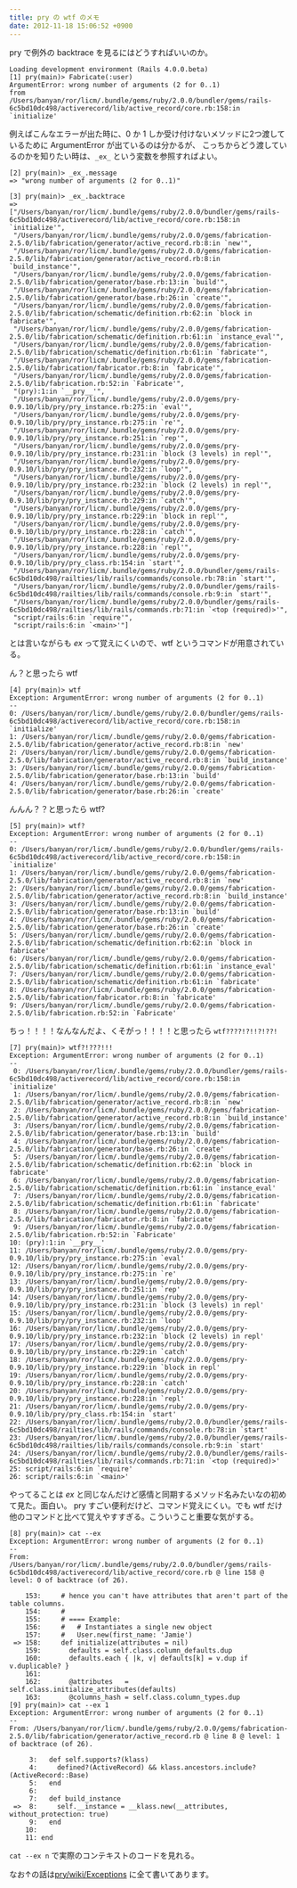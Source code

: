 ```yaml
---
title: pry の wtf のメモ
date: 2012-11-18 15:06:52 +0900
---
```


pry で例外の backtrace を見るにはどうすればいいのか。

    Loading development environment (Rails 4.0.0.beta)
    [1] pry(main)> Fabricate(:user)
    ArgumentError: wrong number of arguments (2 for 0..1)
    from /Users/banyan/ror/licm/.bundle/gems/ruby/2.0.0/bundler/gems/rails-6c5bd10dc498/activerecord/lib/active_record/core.rb:158:in `initialize'

例えばこんなエラーが出た時に、0 か 1 しか受け付けないメソッドに2つ渡しているために ArgumentError が出ているのは分かるが、
こっちからどう渡しているのかを知りたい時は、`_ex_` という変数を参照すればよい。

    [2] pry(main)> _ex_.message
    => "wrong number of arguments (2 for 0..1)"

    [3] pry(main)> _ex_.backtrace
    => ["/Users/banyan/ror/licm/.bundle/gems/ruby/2.0.0/bundler/gems/rails-6c5bd10dc498/activerecord/lib/active_record/core.rb:158:in `initialize'",
     "/Users/banyan/ror/licm/.bundle/gems/ruby/2.0.0/gems/fabrication-2.5.0/lib/fabrication/generator/active_record.rb:8:in `new'",
     "/Users/banyan/ror/licm/.bundle/gems/ruby/2.0.0/gems/fabrication-2.5.0/lib/fabrication/generator/active_record.rb:8:in `build_instance'",
     "/Users/banyan/ror/licm/.bundle/gems/ruby/2.0.0/gems/fabrication-2.5.0/lib/fabrication/generator/base.rb:13:in `build'",
     "/Users/banyan/ror/licm/.bundle/gems/ruby/2.0.0/gems/fabrication-2.5.0/lib/fabrication/generator/base.rb:26:in `create'",
     "/Users/banyan/ror/licm/.bundle/gems/ruby/2.0.0/gems/fabrication-2.5.0/lib/fabrication/schematic/definition.rb:62:in `block in fabricate'",
     "/Users/banyan/ror/licm/.bundle/gems/ruby/2.0.0/gems/fabrication-2.5.0/lib/fabrication/schematic/definition.rb:61:in `instance_eval'",
     "/Users/banyan/ror/licm/.bundle/gems/ruby/2.0.0/gems/fabrication-2.5.0/lib/fabrication/schematic/definition.rb:61:in `fabricate'",
     "/Users/banyan/ror/licm/.bundle/gems/ruby/2.0.0/gems/fabrication-2.5.0/lib/fabrication/fabricator.rb:8:in `fabricate'",
     "/Users/banyan/ror/licm/.bundle/gems/ruby/2.0.0/gems/fabrication-2.5.0/lib/fabrication.rb:52:in `Fabricate'",
     "(pry):1:in `__pry__'",
     "/Users/banyan/ror/licm/.bundle/gems/ruby/2.0.0/gems/pry-0.9.10/lib/pry/pry_instance.rb:275:in `eval'",
     "/Users/banyan/ror/licm/.bundle/gems/ruby/2.0.0/gems/pry-0.9.10/lib/pry/pry_instance.rb:275:in `re'",
     "/Users/banyan/ror/licm/.bundle/gems/ruby/2.0.0/gems/pry-0.9.10/lib/pry/pry_instance.rb:251:in `rep'",
     "/Users/banyan/ror/licm/.bundle/gems/ruby/2.0.0/gems/pry-0.9.10/lib/pry/pry_instance.rb:231:in `block (3 levels) in repl'",
     "/Users/banyan/ror/licm/.bundle/gems/ruby/2.0.0/gems/pry-0.9.10/lib/pry/pry_instance.rb:232:in `loop'",
     "/Users/banyan/ror/licm/.bundle/gems/ruby/2.0.0/gems/pry-0.9.10/lib/pry/pry_instance.rb:232:in `block (2 levels) in repl'",
     "/Users/banyan/ror/licm/.bundle/gems/ruby/2.0.0/gems/pry-0.9.10/lib/pry/pry_instance.rb:229:in `catch'",
     "/Users/banyan/ror/licm/.bundle/gems/ruby/2.0.0/gems/pry-0.9.10/lib/pry/pry_instance.rb:229:in `block in repl'",
     "/Users/banyan/ror/licm/.bundle/gems/ruby/2.0.0/gems/pry-0.9.10/lib/pry/pry_instance.rb:228:in `catch'",
     "/Users/banyan/ror/licm/.bundle/gems/ruby/2.0.0/gems/pry-0.9.10/lib/pry/pry_instance.rb:228:in `repl'",
     "/Users/banyan/ror/licm/.bundle/gems/ruby/2.0.0/gems/pry-0.9.10/lib/pry/pry_class.rb:154:in `start'",
     "/Users/banyan/ror/licm/.bundle/gems/ruby/2.0.0/bundler/gems/rails-6c5bd10dc498/railties/lib/rails/commands/console.rb:78:in `start'",
     "/Users/banyan/ror/licm/.bundle/gems/ruby/2.0.0/bundler/gems/rails-6c5bd10dc498/railties/lib/rails/commands/console.rb:9:in `start'",
     "/Users/banyan/ror/licm/.bundle/gems/ruby/2.0.0/bundler/gems/rails-6c5bd10dc498/railties/lib/rails/commands.rb:71:in `<top (required)>'",
     "script/rails:6:in `require'",
     "script/rails:6:in `<main>'"]

とは言いながらも _ex_ って覚えにくいので、wtf というコマンドが用意されている。

ん？と思ったら wtf

    [4] pry(main)> wtf
    Exception: ArgumentError: wrong number of arguments (2 for 0..1)
    --
    0: /Users/banyan/ror/licm/.bundle/gems/ruby/2.0.0/bundler/gems/rails-6c5bd10dc498/activerecord/lib/active_record/core.rb:158:in `initialize'
    1: /Users/banyan/ror/licm/.bundle/gems/ruby/2.0.0/gems/fabrication-2.5.0/lib/fabrication/generator/active_record.rb:8:in `new'
    2: /Users/banyan/ror/licm/.bundle/gems/ruby/2.0.0/gems/fabrication-2.5.0/lib/fabrication/generator/active_record.rb:8:in `build_instance'
    3: /Users/banyan/ror/licm/.bundle/gems/ruby/2.0.0/gems/fabrication-2.5.0/lib/fabrication/generator/base.rb:13:in `build'
    4: /Users/banyan/ror/licm/.bundle/gems/ruby/2.0.0/gems/fabrication-2.5.0/lib/fabrication/generator/base.rb:26:in `create'

んんん？？と思ったら wtf?


    [5] pry(main)> wtf?
    Exception: ArgumentError: wrong number of arguments (2 for 0..1)
    --
    0: /Users/banyan/ror/licm/.bundle/gems/ruby/2.0.0/bundler/gems/rails-6c5bd10dc498/activerecord/lib/active_record/core.rb:158:in `initialize'
    1: /Users/banyan/ror/licm/.bundle/gems/ruby/2.0.0/gems/fabrication-2.5.0/lib/fabrication/generator/active_record.rb:8:in `new'
    2: /Users/banyan/ror/licm/.bundle/gems/ruby/2.0.0/gems/fabrication-2.5.0/lib/fabrication/generator/active_record.rb:8:in `build_instance'
    3: /Users/banyan/ror/licm/.bundle/gems/ruby/2.0.0/gems/fabrication-2.5.0/lib/fabrication/generator/base.rb:13:in `build'
    4: /Users/banyan/ror/licm/.bundle/gems/ruby/2.0.0/gems/fabrication-2.5.0/lib/fabrication/generator/base.rb:26:in `create'
    5: /Users/banyan/ror/licm/.bundle/gems/ruby/2.0.0/gems/fabrication-2.5.0/lib/fabrication/schematic/definition.rb:62:in `block in fabricate'
    6: /Users/banyan/ror/licm/.bundle/gems/ruby/2.0.0/gems/fabrication-2.5.0/lib/fabrication/schematic/definition.rb:61:in `instance_eval'
    7: /Users/banyan/ror/licm/.bundle/gems/ruby/2.0.0/gems/fabrication-2.5.0/lib/fabrication/schematic/definition.rb:61:in `fabricate'
    8: /Users/banyan/ror/licm/.bundle/gems/ruby/2.0.0/gems/fabrication-2.5.0/lib/fabrication/fabricator.rb:8:in `fabricate'
    9: /Users/banyan/ror/licm/.bundle/gems/ruby/2.0.0/gems/fabrication-2.5.0/lib/fabrication.rb:52:in `Fabricate'

ちっ！！！！なんなんだよ、くそがっ！！！！と思ったら `wtf????!?!!?!??!`

    [7] pry(main)> wtf?!???!!!
    Exception: ArgumentError: wrong number of arguments (2 for 0..1)
    --
     0: /Users/banyan/ror/licm/.bundle/gems/ruby/2.0.0/bundler/gems/rails-6c5bd10dc498/activerecord/lib/active_record/core.rb:158:in `initialize'
     1: /Users/banyan/ror/licm/.bundle/gems/ruby/2.0.0/gems/fabrication-2.5.0/lib/fabrication/generator/active_record.rb:8:in `new'
     2: /Users/banyan/ror/licm/.bundle/gems/ruby/2.0.0/gems/fabrication-2.5.0/lib/fabrication/generator/active_record.rb:8:in `build_instance'
     3: /Users/banyan/ror/licm/.bundle/gems/ruby/2.0.0/gems/fabrication-2.5.0/lib/fabrication/generator/base.rb:13:in `build'
     4: /Users/banyan/ror/licm/.bundle/gems/ruby/2.0.0/gems/fabrication-2.5.0/lib/fabrication/generator/base.rb:26:in `create'
     5: /Users/banyan/ror/licm/.bundle/gems/ruby/2.0.0/gems/fabrication-2.5.0/lib/fabrication/schematic/definition.rb:62:in `block in fabricate'
     6: /Users/banyan/ror/licm/.bundle/gems/ruby/2.0.0/gems/fabrication-2.5.0/lib/fabrication/schematic/definition.rb:61:in `instance_eval'
     7: /Users/banyan/ror/licm/.bundle/gems/ruby/2.0.0/gems/fabrication-2.5.0/lib/fabrication/schematic/definition.rb:61:in `fabricate'
     8: /Users/banyan/ror/licm/.bundle/gems/ruby/2.0.0/gems/fabrication-2.5.0/lib/fabrication/fabricator.rb:8:in `fabricate'
     9: /Users/banyan/ror/licm/.bundle/gems/ruby/2.0.0/gems/fabrication-2.5.0/lib/fabrication.rb:52:in `Fabricate'
    10: (pry):1:in `__pry__'
    11: /Users/banyan/ror/licm/.bundle/gems/ruby/2.0.0/gems/pry-0.9.10/lib/pry/pry_instance.rb:275:in `eval'
    12: /Users/banyan/ror/licm/.bundle/gems/ruby/2.0.0/gems/pry-0.9.10/lib/pry/pry_instance.rb:275:in `re'
    13: /Users/banyan/ror/licm/.bundle/gems/ruby/2.0.0/gems/pry-0.9.10/lib/pry/pry_instance.rb:251:in `rep'
    14: /Users/banyan/ror/licm/.bundle/gems/ruby/2.0.0/gems/pry-0.9.10/lib/pry/pry_instance.rb:231:in `block (3 levels) in repl'
    15: /Users/banyan/ror/licm/.bundle/gems/ruby/2.0.0/gems/pry-0.9.10/lib/pry/pry_instance.rb:232:in `loop'
    16: /Users/banyan/ror/licm/.bundle/gems/ruby/2.0.0/gems/pry-0.9.10/lib/pry/pry_instance.rb:232:in `block (2 levels) in repl'
    17: /Users/banyan/ror/licm/.bundle/gems/ruby/2.0.0/gems/pry-0.9.10/lib/pry/pry_instance.rb:229:in `catch'
    18: /Users/banyan/ror/licm/.bundle/gems/ruby/2.0.0/gems/pry-0.9.10/lib/pry/pry_instance.rb:229:in `block in repl'
    19: /Users/banyan/ror/licm/.bundle/gems/ruby/2.0.0/gems/pry-0.9.10/lib/pry/pry_instance.rb:228:in `catch'
    20: /Users/banyan/ror/licm/.bundle/gems/ruby/2.0.0/gems/pry-0.9.10/lib/pry/pry_instance.rb:228:in `repl'
    21: /Users/banyan/ror/licm/.bundle/gems/ruby/2.0.0/gems/pry-0.9.10/lib/pry/pry_class.rb:154:in `start'
    22: /Users/banyan/ror/licm/.bundle/gems/ruby/2.0.0/bundler/gems/rails-6c5bd10dc498/railties/lib/rails/commands/console.rb:78:in `start'
    23: /Users/banyan/ror/licm/.bundle/gems/ruby/2.0.0/bundler/gems/rails-6c5bd10dc498/railties/lib/rails/commands/console.rb:9:in `start'
    24: /Users/banyan/ror/licm/.bundle/gems/ruby/2.0.0/bundler/gems/rails-6c5bd10dc498/railties/lib/rails/commands.rb:71:in `<top (required)>'
    25: script/rails:6:in `require'
    26: script/rails:6:in `<main>'

やってることは _ex_ と同じなんだけど感情と同期するメソッド名みたいなの初めて見た。面白い。
pry すごい便利だけど、コマンド覚えにくい。でも wtf だけ他のコマンドと比べて覚えやすすぎる。こういうこと重要な気がする。

    [8] pry(main)> cat --ex
    Exception: ArgumentError: wrong number of arguments (2 for 0..1)
    --
    From: /Users/banyan/ror/licm/.bundle/gems/ruby/2.0.0/bundler/gems/rails-6c5bd10dc498/activerecord/lib/active_record/core.rb @ line 158 @ level: 0 of backtrace (of 26).

        153:     # hence you can't have attributes that aren't part of the table columns.
        154:     #
        155:     # ==== Example:
        156:     #   # Instantiates a single new object
        157:     #   User.new(first_name: 'Jamie')
     => 158:     def initialize(attributes = nil)
        159:       defaults = self.class.column_defaults.dup
        160:       defaults.each { |k, v| defaults[k] = v.dup if v.duplicable? }
        161:
        162:       @attributes   = self.class.initialize_attributes(defaults)
        163:       @columns_hash = self.class.column_types.dup
    [9] pry(main)> cat --ex 1
    Exception: ArgumentError: wrong number of arguments (2 for 0..1)
    --
    From: /Users/banyan/ror/licm/.bundle/gems/ruby/2.0.0/gems/fabrication-2.5.0/lib/fabrication/generator/active_record.rb @ line 8 @ level: 1 of backtrace (of 26).

         3:   def self.supports?(klass)
         4:     defined?(ActiveRecord) && klass.ancestors.include?(ActiveRecord::Base)
         5:   end
         6:
         7:   def build_instance
     =>  8:     self.__instance = __klass.new(__attributes, without_protection: true)
         9:   end
        10:
        11: end

`cat --ex n` で実際のコンテキストのコードを見れる。

なお↑の話は[pry/wiki/Exceptions](https://github.com/pry/pry/wiki/Exceptions) に全て書いてあります。
